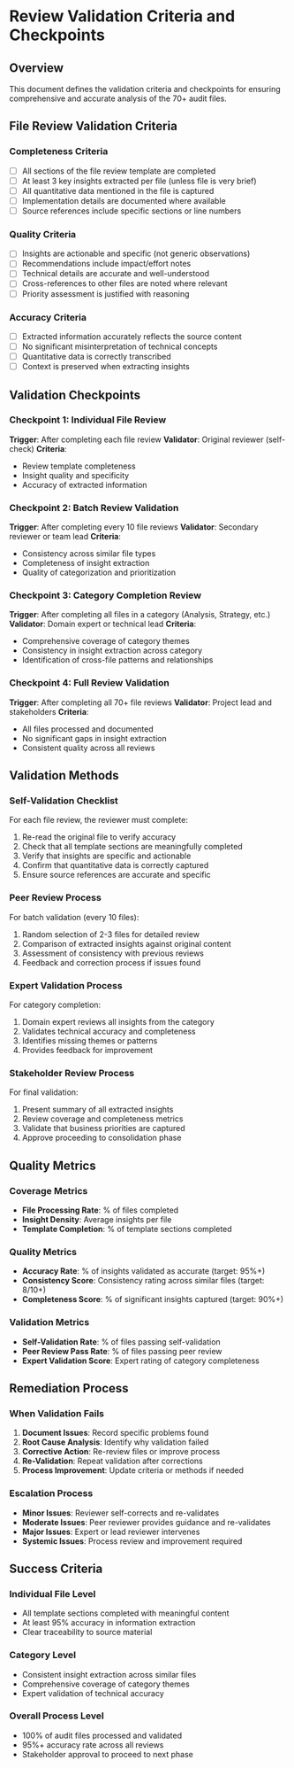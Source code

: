 # Review Validation Criteria and Checkpoints

## Overview
This document defines the validation criteria and checkpoints for ensuring comprehensive and accurate analysis of the 70+ audit files.

## File Review Validation Criteria

### Completeness Criteria
- [ ] All sections of the file review template are completed
- [ ] At least 3 key insights extracted per file (unless file is very brief)
- [ ] All quantitative data mentioned in the file is captured
- [ ] Implementation details are documented where available
- [ ] Source references include specific sections or line numbers

### Quality Criteria
- [ ] Insights are actionable and specific (not generic observations)
- [ ] Recommendations include impact/effort notes
- [ ] Technical details are accurate and well-understood
- [ ] Cross-references to other files are noted where relevant
- [ ] Priority assessment is justified with reasoning

### Accuracy Criteria
- [ ] Extracted information accurately reflects the source content
- [ ] No significant misinterpretation of technical concepts
- [ ] Quantitative data is correctly transcribed
- [ ] Context is preserved when extracting insights

## Validation Checkpoints

### Checkpoint 1: Individual File Review
**Trigger**: After completing each file review
**Validator**: Original reviewer (self-check)
**Criteria**: 
- Review template completeness
- Insight quality and specificity
- Accuracy of extracted information

### Checkpoint 2: Batch Review Validation
**Trigger**: After completing every 10 file reviews
**Validator**: Secondary reviewer or team lead
**Criteria**:
- Consistency across similar file types
- Completeness of insight extraction
- Quality of categorization and prioritization

### Checkpoint 3: Category Completion Review
**Trigger**: After completing all files in a category (Analysis, Strategy, etc.)
**Validator**: Domain expert or technical lead
**Criteria**:
- Comprehensive coverage of category themes
- Consistency in insight extraction across category
- Identification of cross-file patterns and relationships

### Checkpoint 4: Full Review Validation
**Trigger**: After completing all 70+ file reviews
**Validator**: Project lead and stakeholders
**Criteria**:
- All files processed and documented
- No significant gaps in insight extraction
- Consistent quality across all reviews

## Validation Methods

### Self-Validation Checklist
For each file review, the reviewer must complete:
1. Re-read the original file to verify accuracy
2. Check that all template sections are meaningfully completed
3. Verify that insights are specific and actionable
4. Confirm that quantitative data is correctly captured
5. Ensure source references are accurate and specific

### Peer Review Process
For batch validation (every 10 files):
1. Random selection of 2-3 files for detailed review
2. Comparison of extracted insights against original content
3. Assessment of consistency with previous reviews
4. Feedback and correction process if issues found

### Expert Validation Process
For category completion:
1. Domain expert reviews all insights from the category
2. Validates technical accuracy and completeness
3. Identifies missing themes or patterns
4. Provides feedback for improvement

### Stakeholder Review Process
For final validation:
1. Present summary of all extracted insights
2. Review coverage and completeness metrics
3. Validate that business priorities are captured
4. Approve proceeding to consolidation phase

## Quality Metrics

### Coverage Metrics
- **File Processing Rate**: % of files completed
- **Insight Density**: Average insights per file
- **Template Completion**: % of template sections completed

### Quality Metrics
- **Accuracy Rate**: % of insights validated as accurate (target: 95%+)
- **Consistency Score**: Consistency rating across similar files (target: 8/10+)
- **Completeness Score**: % of significant insights captured (target: 90%+)

### Validation Metrics
- **Self-Validation Rate**: % of files passing self-validation
- **Peer Review Pass Rate**: % of files passing peer review
- **Expert Validation Score**: Expert rating of category completeness

## Remediation Process

### When Validation Fails
1. **Document Issues**: Record specific problems found
2. **Root Cause Analysis**: Identify why validation failed
3. **Corrective Action**: Re-review files or improve process
4. **Re-Validation**: Repeat validation after corrections
5. **Process Improvement**: Update criteria or methods if needed

### Escalation Process
- **Minor Issues**: Reviewer self-corrects and re-validates
- **Moderate Issues**: Peer reviewer provides guidance and re-validates
- **Major Issues**: Expert or lead reviewer intervenes
- **Systemic Issues**: Process review and improvement required

## Success Criteria

### Individual File Level
- All template sections completed with meaningful content
- At least 95% accuracy in information extraction
- Clear traceability to source material

### Category Level
- Consistent insight extraction across similar files
- Comprehensive coverage of category themes
- Expert validation of technical accuracy

### Overall Process Level
- 100% of audit files processed and validated
- 95%+ accuracy rate across all reviews
- Stakeholder approval to proceed to next phase
